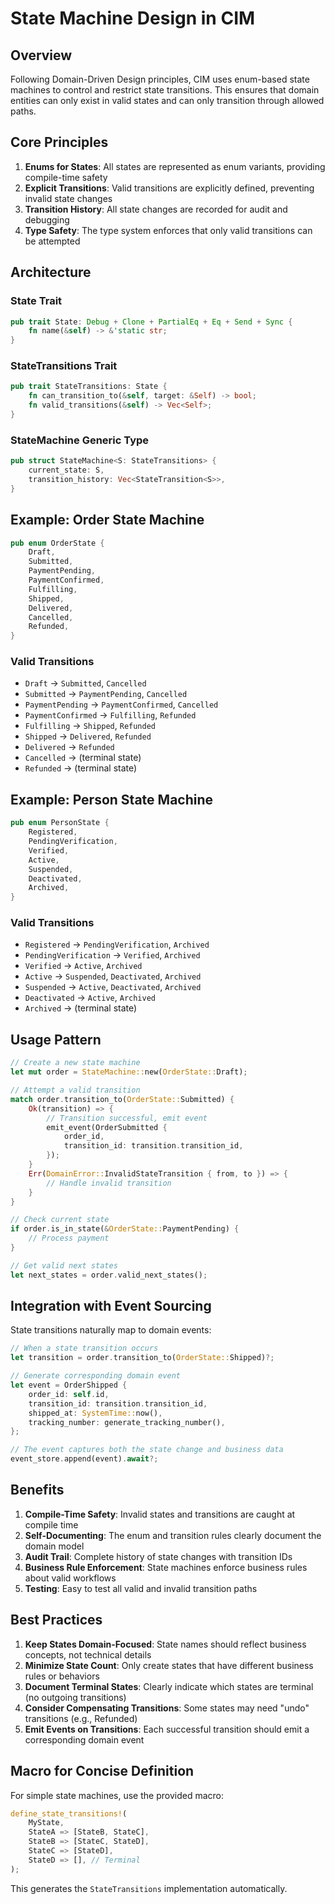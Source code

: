<!-- Copyright 2025 Cowboy AI, LLC. -->

# State Machine Design in CIM

## Overview

Following Domain-Driven Design principles, CIM uses enum-based state machines to control and restrict state transitions. This ensures that domain entities can only exist in valid states and can only transition through allowed paths.

## Core Principles

1. **Enums for States**: All states are represented as enum variants, providing compile-time safety
2. **Explicit Transitions**: Valid transitions are explicitly defined, preventing invalid state changes
3. **Transition History**: All state changes are recorded for audit and debugging
4. **Type Safety**: The type system enforces that only valid transitions can be attempted

## Architecture

### State Trait
```rust
pub trait State: Debug + Clone + PartialEq + Eq + Send + Sync {
    fn name(&self) -> &'static str;
}
```

### StateTransitions Trait
```rust
pub trait StateTransitions: State {
    fn can_transition_to(&self, target: &Self) -> bool;
    fn valid_transitions(&self) -> Vec<Self>;
}
```

### StateMachine Generic Type
```rust
pub struct StateMachine<S: StateTransitions> {
    current_state: S,
    transition_history: Vec<StateTransition<S>>,
}
```

## Example: Order State Machine

```rust
pub enum OrderState {
    Draft,
    Submitted,
    PaymentPending,
    PaymentConfirmed,
    Fulfilling,
    Shipped,
    Delivered,
    Cancelled,
    Refunded,
}
```

### Valid Transitions
- `Draft` → `Submitted`, `Cancelled`
- `Submitted` → `PaymentPending`, `Cancelled`
- `PaymentPending` → `PaymentConfirmed`, `Cancelled`
- `PaymentConfirmed` → `Fulfilling`, `Refunded`
- `Fulfilling` → `Shipped`, `Refunded`
- `Shipped` → `Delivered`, `Refunded`
- `Delivered` → `Refunded`
- `Cancelled` → (terminal state)
- `Refunded` → (terminal state)

## Example: Person State Machine

```rust
pub enum PersonState {
    Registered,
    PendingVerification,
    Verified,
    Active,
    Suspended,
    Deactivated,
    Archived,
}
```

### Valid Transitions
- `Registered` → `PendingVerification`, `Archived`
- `PendingVerification` → `Verified`, `Archived`
- `Verified` → `Active`, `Archived`
- `Active` → `Suspended`, `Deactivated`, `Archived`
- `Suspended` → `Active`, `Deactivated`, `Archived`
- `Deactivated` → `Active`, `Archived`
- `Archived` → (terminal state)

## Usage Pattern

```rust
// Create a new state machine
let mut order = StateMachine::new(OrderState::Draft);

// Attempt a valid transition
match order.transition_to(OrderState::Submitted) {
    Ok(transition) => {
        // Transition successful, emit event
        emit_event(OrderSubmitted {
            order_id,
            transition_id: transition.transition_id,
        });
    }
    Err(DomainError::InvalidStateTransition { from, to }) => {
        // Handle invalid transition
    }
}

// Check current state
if order.is_in_state(&OrderState::PaymentPending) {
    // Process payment
}

// Get valid next states
let next_states = order.valid_next_states();
```

## Integration with Event Sourcing

State transitions naturally map to domain events:

```rust
// When a state transition occurs
let transition = order.transition_to(OrderState::Shipped)?;

// Generate corresponding domain event
let event = OrderShipped {
    order_id: self.id,
    transition_id: transition.transition_id,
    shipped_at: SystemTime::now(),
    tracking_number: generate_tracking_number(),
};

// The event captures both the state change and business data
event_store.append(event).await?;
```

## Benefits

1. **Compile-Time Safety**: Invalid states and transitions are caught at compile time
2. **Self-Documenting**: The enum and transition rules clearly document the domain model
3. **Audit Trail**: Complete history of state changes with transition IDs
4. **Business Rule Enforcement**: State machines enforce business rules about valid workflows
5. **Testing**: Easy to test all valid and invalid transition paths

## Best Practices

1. **Keep States Domain-Focused**: State names should reflect business concepts, not technical details
2. **Minimize State Count**: Only create states that have different business rules or behaviors
3. **Document Terminal States**: Clearly indicate which states are terminal (no outgoing transitions)
4. **Consider Compensating Transitions**: Some states may need "undo" transitions (e.g., Refunded)
5. **Emit Events on Transitions**: Each successful transition should emit a corresponding domain event

## Macro for Concise Definition

For simple state machines, use the provided macro:

```rust
define_state_transitions!(
    MyState,
    StateA => [StateB, StateC],
    StateB => [StateC, StateD],
    StateC => [StateD],
    StateD => [], // Terminal
);
```

This generates the `StateTransitions` implementation automatically.
